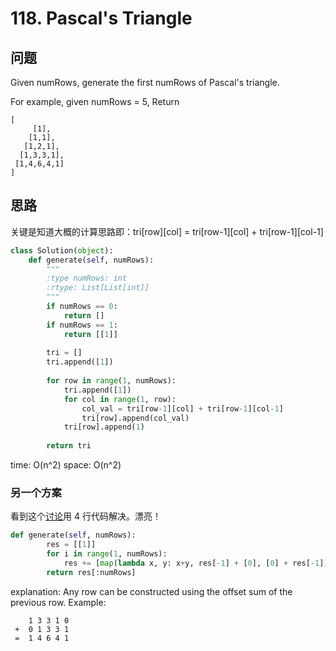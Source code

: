 # 118. Pascal's Triangle

## 问题

Given numRows, generate the first numRows of Pascal's triangle.

For example, given numRows = 5,
Return
```
[
     [1],
    [1,1],
   [1,2,1],
  [1,3,3,1],
 [1,4,6,4,1]
]
```

## 思路

关键是知道大概的计算思路即：tri[row][col] = tri[row-1][col] + tri[row-1][col-1]

```python
class Solution(object):
    def generate(self, numRows):
        """
        :type numRows: int
        :rtype: List[List[int]]
        """
        if numRows == 0:
            return []
        if numRows == 1:
            return [[1]]
        
        tri = []
        tri.append([1])
        
        for row in range(1, numRows):
            tri.append([1])
            for col in range(1, row):
                col_val = tri[row-1][col] + tri[row-1][col-1]
                tri[row].append(col_val)
            tri[row].append(1)
            
        return tri
```

time: O(n^2)
space: O(n^2)


### 另一个方案
看到这个[讨论](https://leetcode.com/problems/pascals-triangle/discuss/38128/Python-4-lines-short-solution-using-map.)用 4 行代码解决。漂亮！

```python
def generate(self, numRows):
        res = [[1]]
        for i in range(1, numRows):
            res += [map(lambda x, y: x+y, res[-1] + [0], [0] + res[-1])]
        return res[:numRows]
```

explanation: Any row can be constructed using the offset sum of the previous row. Example:

```
    1 3 3 1 0 
 +  0 1 3 3 1
 =  1 4 6 4 1
 ```